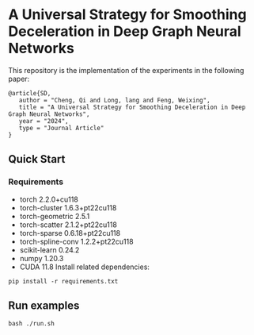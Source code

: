 #  A Universal Strategy for Smoothing Deceleration in Deep Graph Neural Networks
This repository is the implementation of the experiments in the following paper:

```
@article{SD,
   author = "Cheng, Qi and Long, lang and Feng, Weixing",
   title = "A Universal Strategy for Smoothing Deceleration in Deep Graph Neural Networks",
   year = "2024",
   type = "Journal Article"
}
```

## Quick Start

### Requirements
   - torch 2.2.0+cu118
   - torch-cluster 1.6.3+pt22cu118
   - torch-geometric 2.5.1
   - torch-scatter 2.1.2+pt22cu118
   - torch-sparse 0.6.18+pt22cu118
   - torch-spline-conv 1.2.2+pt22cu118
   - scikit-learn 0.24.2
   - numpy 1.20.3
   - CUDA 11.8
Install related dependencies:
```
pip install -r requirements.txt
```
## Run examples
```
bash ./run.sh
```
